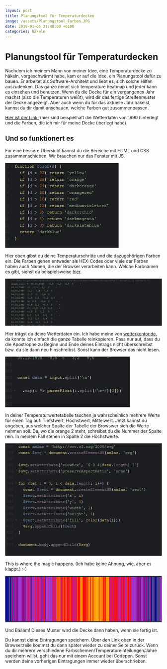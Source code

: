 ```yaml
---
layout: post
title: Planungstool für Temperaturdecken
image: /assets/Planungstool_Farben.JPG
date: 2019-01-05 21:48:00 +0100
categories: häkeln
---
```


# Planungstool für Temperaturdecken

Nachdem ich meinem Mann von meiner Idee, eine Temperaturdecke zu häkeln, vorgeschwärmt habe, kam er auf die Idee, ein Planungstool dafür zu bauen. Er arbeitet als Software-Architekt und liebt es, sich solche Hilfen auszudenken. Das ganze nennt sich temperature heatmap und jeder kann es einsehen und benutzen.
Wenn du die Decke für ein vergangenes Jahr machst (also die Temperaturen weißt), wird dir das fertige Streifenmuster der Decke angezeigt. Aber auch wenn du für das aktuelle Jahr häkelst, kannst du dir damit anschauen, welche Farben gut zusammenpassen.

[Hier ist der Link!](https://codepen.io/anon/pen/WLMXYV?editors=0010) (hier sind beispielhaft die Wetterdaten von 1990 hinterlegt und die Farben, die ich mir für meine Decke überlegt habe)

## Und so funktionert es

Für eine bessere Übersicht kannst du die Bereiche mit HTML und CSS zusammenschieben. Wir brauchen nur das Fenster mit JS.

![Bild Planungstool_Temperaturbereich-Farbname](/assets/Planungstool_Temperaturbereich-Farbname.JPG)

Hier oben gibst du deine Temperaturschritte und die dazugehörigen Farben ein. Die Farben gehen entweder als HEX-Codes oder viele der Farben haben auch Namen, die der Browser verarbeiten kann. Welche Farbnamen es gibt, siehst du beispielsweise [hier](https://www.w3schools.com/tags/ref_colornames.asp).


![Bild Planungstool_Wertetabelle.JPG](/assets/Planungstool_Wertetabelle.JPG)

Hier trägst du deine Wetterdaten ein. Ich habe meine von [wetterkontor.de](https://www.wetterkontor.de/), da konnte ich einfach die ganze Tabelle reinkopieren. Pass nur auf, dass du die Apostrophe zu Beginn und Ende deines Eintrags nicht überschreibst bzw. du sie dann neu hinschreibst. Sonst kann der Browser das nicht lesen.

![Bild Planungstool_Spalte-angeben.JPG](/assets/Planungstool_Spalte-angeben.JPG)

In deiner Temperaturwertetabelle tauchen ja wahrscheinlich mehrere Werte für einen Tag auf: Tiefstwert, Höchstwert, Mittelwert. Jetzt kannst du angeben, aus welcher Spalte der Tabelle der Browswer sich die Werte nehmen soll. Da, wo die orange 2 steht, schreibst du die Nummer der Spalte rein. In meinem Fall stehen in Spalte 2 die Höchstwerte.

![Bild Planungstool_Funktion.JPG](/assets/Planungstool_Funktion.JPG)

This is where the magic happens. (Ich habe keine Ahnung, wie, aber es klappt.) :-)

![Bild Planungstool_Farben.JPG](/assets/Planungstool_Farben.JPG)

Und Bäääm! Dieses Muster wird die Decke dann haben, wenn sie fertig ist. 

Du kannst deine Eintragungen speichern. Über den Link oben in der Browserzeile kommst du dann später wieder zu deiner Seite zurück. Wenn du dir mehrere verschiedene Farbschemen/Temperatureinteilungen/Jahre speichern willst, geht das nur mit einem Account bei Codepen. Sonst werden deine vorherigen Eintragungen immer wieder überschrieben.
